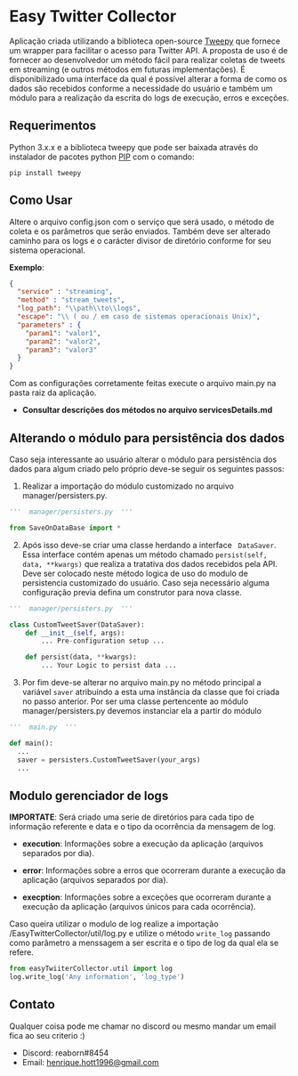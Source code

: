 Easy Twitter Collector 
=======

Aplicação criada utilizando a biblioteca open-source [Tweepy](https://www.tweepy.org/ "tweepy website") que fornece um wrapper para facilitar o acesso para Twitter API. A proposta de uso é de fornecer ao desenvolvedor um método fácil para realizar coletas de tweets em streaming (e outros métodos em futuras implementações). É disponibilizado  uma interface da qual é possível alterar a forma de como os dados são recebidos conforme a necessidade do usuário e também um módulo para a realização da escrita do logs de execução, erros e exceções.
 
Requerimentos
------------
Python 3.x.x e a biblioteca tweepy que pode ser baixada através do instalador de pacotes python [PIP](https://pypi.org/project/pip/) com o comando:  

    pip install tweepy

Como Usar
------------
Altere o arquivo config.json com o serviço que será usado, o método de coleta e os parâmetros que serão enviados. Também deve ser alterado caminho para os logs e o carácter divisor de diretório conforme for seu sistema operacional. 

**Exemplo**:   
```json
{
  "service" : "streaming",
  "method" : "stream_tweets",
  "log_path": "\\path\\to\\logs",
  "escape": "\\ ( ou / em caso de sistemas operacionais Unix)",  
  "parameters" : {
    "param1": "valor1",
    "param2": "valor2",
    "param3": "valor3"
  }
}
```

Com as configurações corretamente feitas execute o arquivo main.py na pasta raiz da aplicação.

- **Consultar descrições dos métodos no arquivo servicesDetails.md**

Alterando o módulo para persistência dos dados
------------
Caso seja interessante ao usuário alterar o módulo para persistência dos dados para algum criado pelo próprio deve-se seguir os seguintes passos: 
1.  Realizar a importação do módulo customizado no arquivo manager/persisters.py.

```python
'''  manager/persisters.py  '''

from SaveOnDataBase import *
```
2. Após isso deve-se criar uma classe herdando a interface `` DataSaver``. Essa interface contém apenas um método chamado ``persist(self, data, **kwargs)`` que realiza a tratativa dos dados recebidos pela API. Deve ser colocado neste método logica de uso do modulo de persistencia customizado do usuário. Caso seja necessário alguma configuração previa defina um construtor para nova classe. 

```python
'''  manager/persisters.py  '''

class CustomTweetSaver(DataSaver):
    def __init__(self, args):
        ... Pre-configuration setup ...

    def persist(data, **kwargs):
        ... Your Logic to persist data ...

```
3. Por fim deve-se alterar no arquivo main.py no método principal a variável ``saver`` atribuindo a esta uma instância da classe que foi criada no passo anterior. Por ser uma classe pertencente ao módulo manager/persisters.py devemos instanciar ela a partir do módulo 

```python
'''  main.py  '''

def main():
  ...
  saver = persisters.CustomTweetSaver(your_args)
  ...
```

Modulo gerenciador de logs
------------
**IMPORTATE**: Será criado uma serie de diretórios para cada tipo de informação referente e data e o tipo da ocorrência da mensagem de log.   

* **execution**: Informações sobre a execução da aplicação (arquivos separados por dia).

* **error**: Informações sobre a erros que ocorreram durante a execução da aplicação (arquivos separados por dia).

* **execption**: Informações sobre a exceções que ocorreram durante a execução da aplicação (arquivos únicos para cada ocorrência).

Caso queira utilizar o modulo de log realize a importação /EasyTwitterCollector/util/log.py  e utilize o método ``write_log`` passando como parâmetro a menssagem a ser escrita e o tipo de log da qual ela se refere.

```python
from easyTwiiterCollector.util import log
log.write_log('Any information', 'log_type')
```

Contato
------------
Qualquer coisa pode me chamar no discord ou mesmo mandar um email fica ao seu criterio :) 
* Discord: reaborn#8454
* Email: henrique.hott1996@gmail.com